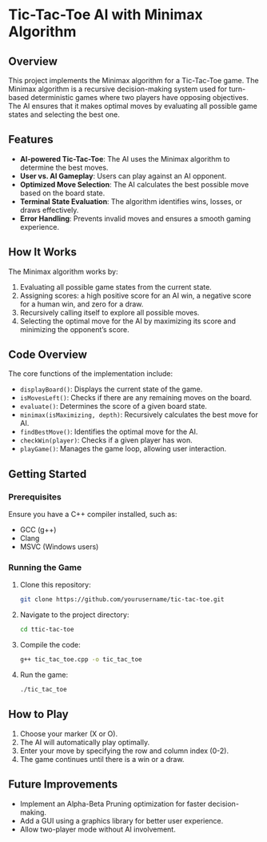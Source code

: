 # Tic-Tac-Toe AI with Minimax Algorithm

## Overview
This project implements the Minimax algorithm for a Tic-Tac-Toe game. The Minimax algorithm is a recursive decision-making system used for turn-based deterministic games where two players have opposing objectives. The AI ensures that it makes optimal moves by evaluating all possible game states and selecting the best one.

## Features
- **AI-powered Tic-Tac-Toe**: The AI uses the Minimax algorithm to determine the best moves.
- **User vs. AI Gameplay**: Users can play against an AI opponent.
- **Optimized Move Selection**: The AI calculates the best possible move based on the board state.
- **Terminal State Evaluation**: The algorithm identifies wins, losses, or draws effectively.
- **Error Handling**: Prevents invalid moves and ensures a smooth gaming experience.

## How It Works
The Minimax algorithm works by:
1. Evaluating all possible game states from the current state.
2. Assigning scores: a high positive score for an AI win, a negative score for a human win, and zero for a draw.
3. Recursively calling itself to explore all possible moves.
4. Selecting the optimal move for the AI by maximizing its score and minimizing the opponent’s score.

## Code Overview
The core functions of the implementation include:
- `displayBoard()`: Displays the current state of the game.
- `isMovesLeft()`: Checks if there are any remaining moves on the board.
- `evaluate()`: Determines the score of a given board state.
- `minimax(isMaximizing, depth)`: Recursively calculates the best move for AI.
- `findBestMove()`: Identifies the optimal move for the AI.
- `checkWin(player)`: Checks if a given player has won.
- `playGame()`: Manages the game loop, allowing user interaction.

## Getting Started
### Prerequisites
Ensure you have a C++ compiler installed, such as:
- GCC (g++)
- Clang
- MSVC (Windows users)

### Running the Game
1. Clone this repository:
   ```sh
   git clone https://github.com/yourusername/tic-tac-toe.git
   ```
2. Navigate to the project directory:
   ```sh
   cd ttic-tac-toe
   ```
3. Compile the code:
   ```sh
   g++ tic_tac_toe.cpp -o tic_tac_toe
   ```
4. Run the game:
   ```sh
   ./tic_tac_toe
   ```

## How to Play
1. Choose your marker (X or O).
2. The AI will automatically play optimally.
3. Enter your move by specifying the row and column index (0-2).
4. The game continues until there is a win or a draw.

## Future Improvements
- Implement an Alpha-Beta Pruning optimization for faster decision-making.
- Add a GUI using a graphics library for better user experience.
- Allow two-player mode without AI involvement.
